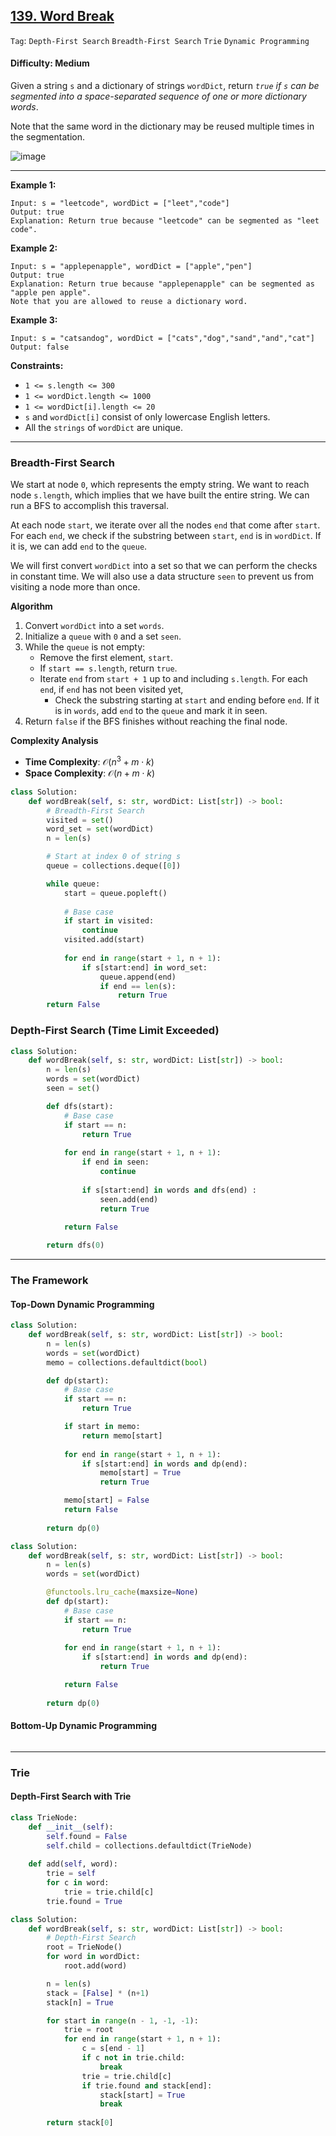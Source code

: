 ## [139. Word Break](https://leetcode.com/problems/word-break)

```Tag```: ```Depth-First Search``` ```Breadth-First Search``` ```Trie``` ```Dynamic Programming```

#### Difficulty: Medium

Given a string ```s``` and a dictionary of strings ```wordDict```, return _```true``` if ```s``` can be segmented into a space-separated sequence of one or more dictionary words_.

Note that the same word in the dictionary may be reused multiple times in the segmentation.

![image](https://github.com/quananhle/Python/assets/35042430/e13855c8-e6ea-474c-a4f2-58dd96987b72)

---

__Example 1:__
```
Input: s = "leetcode", wordDict = ["leet","code"]
Output: true
Explanation: Return true because "leetcode" can be segmented as "leet code".
```

__Example 2:__
```
Input: s = "applepenapple", wordDict = ["apple","pen"]
Output: true
Explanation: Return true because "applepenapple" can be segmented as "apple pen apple".
Note that you are allowed to reuse a dictionary word.
```

__Example 3:__
```
Input: s = "catsandog", wordDict = ["cats","dog","sand","and","cat"]
Output: false
```

__Constraints:__

- ```1 <= s.length <= 300```
- ```1 <= wordDict.length <= 1000```
- ```1 <= wordDict[i].length <= 20```
- ```s``` and ```wordDict[i]``` consist of only lowercase English letters.
- All the ```strings``` of ```wordDict``` are unique.

---

### Breadth-First Search

We start at node ```0```, which represents the empty string. We want to reach node ```s.length```, which implies that we have built the entire string. We can run a BFS to accomplish this traversal.

At each node ```start```, we iterate over all the nodes ```end``` that come after ```start```. For each ```end```, we check if the substring between ```start```, ```end``` is in ```wordDict```. If it is, we can add ```end``` to the ```queue```.

We will first convert ```wordDict``` into a set so that we can perform the checks in constant time. We will also use a data structure ```seen``` to prevent us from visiting a node more than once.

__Algorithm__

1. Convert ```wordDict``` into a set ```words```.
2. Initialize a ```queue``` with ```0``` and a set ```seen```.
3. While the ```queue``` is not empty:
    - Remove the first element, ```start```.
    - If ```start == s.length```, return ```true```.
    - Iterate ```end``` from ```start + 1``` up to and including ```s.length```. For each ```end```, if ```end``` has not been visited yet,
        - Check the substring starting at ```start``` and ending before ```end```. If it is in ```words```, add ```end``` to the ```queue``` and mark it in seen.
4. Return ```false``` if the BFS finishes without reaching the final node.

__Complexity Analysis__

- __Time Complexity__: $\mathcal{O}(n^3 + m \cdot k)$
- __Space Complexity__: $\mathcal{O}(n + m \cdot k)$

```Python
class Solution:
    def wordBreak(self, s: str, wordDict: List[str]) -> bool:
        # Breadth-First Search
        visited = set()
        word_set = set(wordDict)
        n = len(s)

        # Start at index 0 of string s
        queue = collections.deque([0])

        while queue:
            start = queue.popleft()
            
            # Base case
            if start in visited:
                continue
            visited.add(start)
            
            for end in range(start + 1, n + 1):
                if s[start:end] in word_set:
                    queue.append(end)
                    if end == len(s):
                        return True
        return False
```

### Depth-First Search (Time Limit Exceeded)

```Python
class Solution:
    def wordBreak(self, s: str, wordDict: List[str]) -> bool:
        n = len(s)
        words = set(wordDict)
        seen = set()

        def dfs(start):
            # Base case
            if start == n:
                return True
            
            for end in range(start + 1, n + 1):
                if end in seen:
                    continue
                
                if s[start:end] in words and dfs(end) :
                    seen.add(end)
                    return True
            
            return False

        return dfs(0)
```

---

### The Framework

#### Top-Down Dynamic Programming

```Python
class Solution:
    def wordBreak(self, s: str, wordDict: List[str]) -> bool:
        n = len(s)
        words = set(wordDict)
        memo = collections.defaultdict(bool)

        def dp(start):
            # Base case
            if start == n:
                return True

            if start in memo:
                return memo[start]
            
            for end in range(start + 1, n + 1):
                if s[start:end] in words and dp(end):
                    memo[start] = True
                    return True

            memo[start] = False
            return False
        
        return dp(0)
```

```Python
class Solution:
    def wordBreak(self, s: str, wordDict: List[str]) -> bool:
        n = len(s)
        words = set(wordDict)

        @functools.lru_cache(maxsize=None)
        def dp(start):
            # Base case
            if start == n:
                return True
            
            for end in range(start + 1, n + 1):
                if s[start:end] in words and dp(end):
                    return True

            return False
        
        return dp(0)
```

#### Bottom-Up Dynamic Programming

```Python

```

---

### Trie

#### Depth-First Search with Trie

```Python
class TrieNode:
    def __init__(self):
        self.found = False
        self.child = collections.defaultdict(TrieNode)
    
    def add(self, word):
        trie = self
        for c in word:
            trie = trie.child[c]
        trie.found = True

class Solution:
    def wordBreak(self, s: str, wordDict: List[str]) -> bool:
        # Depth-First Search
        root = TrieNode()
        for word in wordDict:
            root.add(word)

        n = len(s)
        stack = [False] * (n+1)
        stack[n] = True

        for start in range(n - 1, -1, -1):
            trie = root
            for end in range(start + 1, n + 1):
                c = s[end - 1]
                if c not in trie.child: 
                    break
                trie = trie.child[c]
                if trie.found and stack[end]:
                    stack[start] = True
                    break
        
        return stack[0]
```
